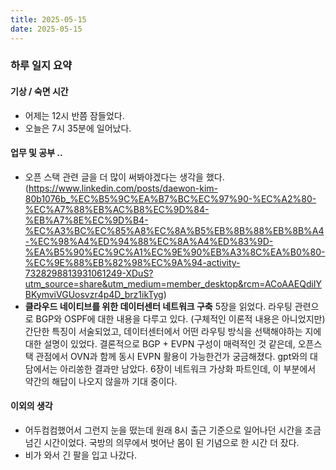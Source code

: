 ```yaml
---
title: 2025-05-15
date: 2025-05-15
---
```


### 하루 일지 요약

#### 기상 / 숙면 시간
- 어제는 12시 반쯤 잠들었다.
- 오늘은 7시 35분에 일어났다.

#### 업무 및 공부 ..
- 오픈 스택 관련 글을 더 많이 써봐야겠다는 생각을 했다.(https://www.linkedin.com/posts/daewon-kim-80b1076b_%EC%B5%9C%EA%B7%BC%EC%97%90-%EC%A2%80-%EC%A7%88%EB%AC%B8%EC%9D%84-%EB%A7%8E%EC%9D%B4-%EC%A3%BC%EC%85%A8%EC%8A%B5%EB%8B%88%EB%8B%A4-%EC%98%A4%ED%94%88%EC%8A%A4%ED%83%9D-%EA%B5%90%EC%9C%A1%EC%9E%90%EB%A3%8C%EA%B0%80-%EC%9E%88%EB%82%98%EC%9A%94-activity-7328298813931061249-XDuS?utm_source=share&utm_medium=member_desktop&rcm=ACoAAEQdiIYBKymviVGUosvzr4p4D_brz1ikTyg)
- **클라우드 네이티브를 위한 데이터센터 네트워크 구축** 5장을 읽었다. 라우팅 관련으로 BGP와 OSPF에 대한 내용을 다루고 있다. (구체적인 이론적 내용은 아니었지만) 간단한 특징이 서술되었고, 데이터센터에서 어떤 라우팅 방식을 선택해야하는 지에 대한 설명이 있었다. 결론적으로 BGP + EVPN 구성이 매력적인 것 같은데, 오픈스택 관점에서 OVN과 함께 동시 EVPN 활용이 가능한건가 궁금해졌다. gpt와의 대담에서는 아리쏭한 결과만 남았다. 6장이 네트워크 가상화 파트인데, 이 부분에서 약간의 해답이 나오지 않을까 기대 중이다.

#### 이외의 생각
- 어두컴컴했어서 그런지 눈을 떴는데 원래 8시 출근 기준으로 일어나던 시간을 조금 넘긴 시간이었다. 국방의 의무에서 벗어난 몸이 된 기념으로 한 시간 더 잤다. 
- 비가 와서 긴 팔을 입고 나갔다. 